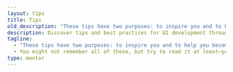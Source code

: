```yaml
---
layout: tips
title: Tips
old_description: "These tips have two purposes: to inspire you and to help you become a better UI developer."
description: Discover tips and best practices for UI development through my UI development mentoring project. Get inspired and become a better UI developer.
tagline:
  - "These tips have two purposes: to inspire you and to help you become a better UI developer."
  - You might not remember all of these, but try to read it at least—you might find some the tips quite helpful.
type: mentor
---
```

